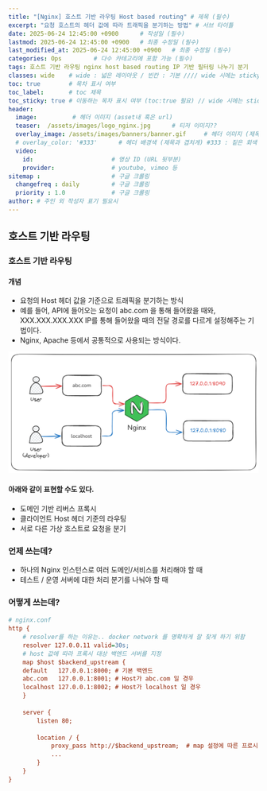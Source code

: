 ```yaml
---
title: "[Nginx] 호스트 기반 라우팅 Host based routing" # 제목 (필수)
excerpt: "요청 호스트의 헤더 값에 따라 트래픽을 분기하는 방법" # 서브 타이틀
date: 2025-06-24 12:45:00 +0900      # 작성일 (필수)
lastmod: 2025-06-24 12:45:00 +0900   # 최종 수정일 (필수)
last_modified_at: 2025-06-24 12:45:00 +0900   # 최종 수정일 (필수)
categories: Ops         # 다수 카테고리에 포함 가능 (필수)
tags: 호스트 기반 라우팅 nginx host based routing IP 기반 필터링 나누기 분기     # 태그 복수개 가능 (필수)
classes: wide    # wide : 넓은 레이아웃 / 빈칸 : 기본 //// wide 시에는 sticky toc 불가
toc: true        # 목차 표시 여부
toc_label:       # toc 제목
toc_sticky: true # 이동하는 목차 표시 여부 (toc:true 필요) // wide 시에는 sticky toc 불가
header: 
  image:          # 헤더 이미지 (asset내 혹은 url)
  teaser:  /assets/images/logo_nginx.jpg      # 티저 이미지??
  overlay_image: /assets/images/banners/banner.gif     # 헤더 이미지 (제목과 겹치게)
  # overlay_color: '#333'      # 헤더 배경색 (제목과 겹치게) #333 : 짙은 회색 (필수)
  video:
    id:                      # 영상 ID (URL 뒷부분)
    provider:                # youtube, vimeo 등
sitemap :                    # 구글 크롤링
  changefreq : daily         # 구글 크롤링
  priority : 1.0             # 구글 크롤링
author: # 주인 외 작성자 표기 필요시
---
```


<!--postNo: 20250624_001-->

## 호스트 기반 라우팅  

### 호스트 기반 라우팅  

#### 개념  

- 요청의 Host 헤더 값을 기준으로 트래픽을 분기하는 방식  
- 예를 들어, API에 들어오는 요청이 abc.com 을 통해 들어왔을 때와, XXX.XXX.XXX.XXX IP를 통해 들어왔을 때의 전달 경로를 다르게 설정해주는 기법이다.  
- Nginx, Apache 등에서 공통적으로 사용되는 방식이다.  

![](/assets/images/20250624_001_001.png)  

#### 아래와 같이 표현할 수도 있다.  

- 도메인 기반 리버스 프록시  
- 클라이언트 Host 헤더 기준의 라우팅  
- 서로 다른 가상 호스트로 요청을 분기  

### 언제 쓰는데?  

- 하나의 Nginx 인스턴스로 여러 도메인/서비스를 처리해야 할 때  
- 테스트 / 운영 서버에 대한 처리 분기를 나눠야 할 때  

### 어떻게 쓰는데?  

```ini
# nginx.conf
http {
    # resolver를 하는 이유는.. docker network 를 명확하게 잘 찾게 하기 위함
	resolver 127.0.0.11 valid=30s;
	# host 값에 따라 프록시 대상 백엔드 서버를 지정
	map $host $backend_upstream {
    default   127.0.0.1:8000; # 기본 백엔드
    abc.com   127.0.0.1:8001; # Host가 abc.com 일 경우
    localhost 127.0.0.1:8002; # Host가 localhost 일 경우
	}

    server {
        listen 80;

        location / {
            proxy_pass http://$backend_upstream;  # map 설정에 따른 프로시
            ...
        }
    }
}

```

